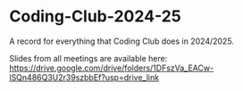 # Coding-Club-2024-25
A record for everything that Coding Club does in 2024/2025.

Slides from all meetings are available here:
https://drive.google.com/drive/folders/1DFszVa_EACw-lSQn486Q3U2r39szbbEf?usp=drive_link
